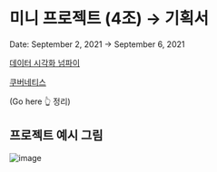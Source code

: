 # 미니 프로젝트 (4조) → 기획서

Date: September 2, 2021 → September 6, 2021

[데이터 시각화 넘파이](https://www.notion.so/55c01f9427524517a36b934c66e0ba9f)

[쿠버네티스](https://www.notion.so/ae8a954980314ddaa1ca11c1aa465aef)

(Go here 👆 정리)

## 프로젝트 예시 그림

![image](https://user-images.githubusercontent.com/68671394/131780265-10a5e8af-255e-421c-bf9b-202824d3e942.png)
